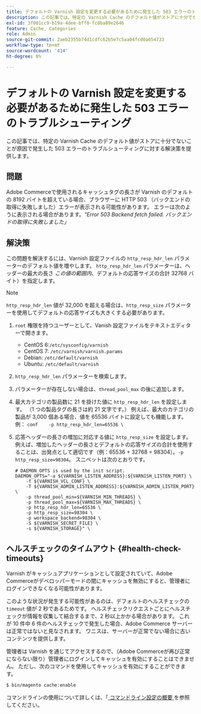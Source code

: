 ```yaml
---
title: デフォルトの Varnish 設定を変更する必要があるために発生した 503 エラーのトラブルシューティング
description: この記事では、特定の Varnish Cache のデフォルト値がストアに十分でないことが原因で発生した 503 エラーのトラブルシューティングに対する解決策を提供します。
exl-id: 3f001cc9-b19a-4dee-bff0-fc8ba89e2646
feature: Cache, Categories
role: Admin
source-git-commit: 2aeb2355b74d1cdfc62b5e7c5aa04fcd0a654733
workflow-type: tm+mt
source-wordcount: '414'
ht-degree: 0%

---
```


# デフォルトの Varnish 設定を変更する必要があるために発生した 503 エラーのトラブルシューティング

この記事では、特定の Varnish Cache のデフォルト値がストアに十分でないことが原因で発生した 503 エラーのトラブルシューティングに対する解決策を提供します。

## 問題

Adobe Commerceで使用されるキャッシュタグの長さが Varnish のデフォルトの 8192 バイトを超えている場合、ブラウザーに HTTP 503 （バックエンドの取得に失敗しました）エラーが表示される可能性があります。 エラーは次のように表示される場合があります。*&quot;Error 503 Backend fetch failed. バックエンドの取得に失敗しました」*

## 解決策

この問題を解決するには、Varnish 設定ファイルの `http_resp_hdr_len` パラメーターのデフォルト値を増やします。 `http_resp_hdr_len` パラメーターは、ヘッダーの最大の長さ *この値の範囲内*、デフォルトの応答サイズの合計 32768 バイト）を指定します。

>[!NOTE]
>
>`http_resp_hdr_len` 値が 32,000 を超える場合は、`http_resp_size` パラメーターを使用してデフォルトの応答サイズも大きくする必要があります。

1. `root` 権限を持つユーザーとして、Vanish 設定ファイルをテキストエディターで開きます。
   * CentOS 6:`/etc/sysconfig/varnish`
   * CentOS 7: `/etc/varnish/varnish.params`
   * Debian: `/etc/default/varnish`
   * Ubuntu: `/etc/default/varnish`
1. `http_resp_hdr_len` パラメーターを検索します。
1. パラメーターが存在しない場合は、`thread_pool_max` の後に追加します。
1. 最大カテゴリの製品数に 21 を掛けた値に `http_resp_hdr_len` を設定します。 （1 つの製品タグの長さは約 21 文字です。）    例えば、最大のカテゴリの製品が 3,000 個ある場合、値を 65536 バイトに設定しても機能します。    例：    ```conf    -p http_resp_hdr_len=65536 \    ```
1. 応答ヘッダーの長さの増加に対応する値に `http_resp_size` を設定します。    例えば、増加したヘッダーの長さとデフォルトの応答サイズの合計を使用することは、出発点として適切です（例：65536 + 32768 = 98304）。`-p http_resp_size=98304`。 スニペットは次のとおりです。

   ```
   # DAEMON_OPTS is used by the init script.
   DAEMON_OPTS="-a ${VARNISH_LISTEN_ADDRESS}:${VARNISH_LISTEN_PORT} \
       -f ${VARNISH_VCL_CONF} \
       -T ${VARNISH_ADMIN_LISTEN_ADDRESS}:${VARNISH_ADMIN_LISTEN_PORT} \
       -p thread_pool_min=${VARNISH_MIN_THREADS} \
       -p thread_pool_max=${VARNISH_MAX_THREADS} \
       -p http_resp_hdr_len=65536 \
       -p http_resp_size=98304 \
       -p workspace_backend=98304 \
       -S ${VARNISH_SECRET_FILE} \
       -s ${VARNISH_STORAGE}" \
   ```

## ヘルスチェックのタイムアウト {#health-check-timeouts}

Varnish がキャッシュアプリケーションとして設定されていて、Adobe Commerceがデベロッパーモードの間にキャッシュを無効にすると、管理者にログインできなくなる可能性があります。

このような状況が発生する可能性があるのは、デフォルトのヘルスチェックの `timeout` 値が 2 秒であるためです。 ヘルスチェックリクエストごとにヘルスチェックが情報を収集して結合するまで、2 秒以上かかる場合があります。 これが 10 件中 6 件のヘルスチェックで発生した場合、Adobe Commerce サーバーは正常ではないと見なされます。 ワニスは、サーバーが正常でない場合に古いコンテンツを提供します。

管理者は Varnish を通じてアクセスするので、（Adobe Commerceが再び正常にならない限り）管理者にログインしてキャッシュを有効にすることはできません。 ただし、次のコマンドを使用してキャッシュを有効にすることができます。

```bash
$ bin/magento cache:enable
```

コマンドラインの使用について詳しくは、「[ コマンドライン設定の概要 ](https://experienceleague.adobe.com/ja/docs/commerce-operations/configuration-guide/cli/config-cli) を参照してください。
